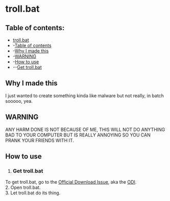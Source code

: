 # troll.bat
## Table of contents:
- [troll.bat](#trollbat)    
- -[Table of contents](#table-of-contents)
- -[Why I made this](#why-i-made-this)
- -[WARNING](#warning)
- -[How to use](#how-to-use)
- --[Get troll.bat](#get-trollbat)
## Why I made this
I just wanted to create something kinda like malware but not really, in batch sooooo, yea.
## WARNING
ANY HARM DONE IS NOT BECAUSE OF ME, THIS WILL NOT DO ANYTHING BAD TO YOUR COMPUTER BUT IS REALLY ANNOYING SO YOU CAN PRANK YOUR FRIENDS WITH IT.
## How to use
1. ### Get troll.bat
To get troll.bat, go to the [Official Download Issue](https://github.com/TVremote1252/troll.bat/issues/1), aka the [ODI](https://github.com/TVremote1252/troll.bat/issues/1).    
2. Open troll.bat.    
3. Let troll.bat do its thing.
